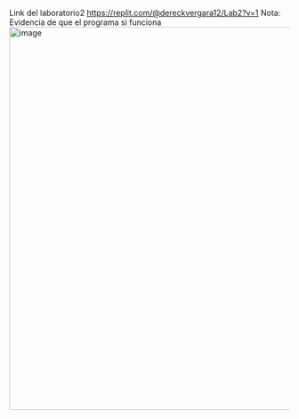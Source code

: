 Link del laboratorio2 https://replit.com/@dereckvergara12/Lab2?v=1 
Nota: Evidencia de que el programa si funciona
<img width="1326" height="689" alt="image" src="https://github.com/user-attachments/assets/aae3aa79-c7d0-44b9-bb5d-fa1890ff50bf" />
